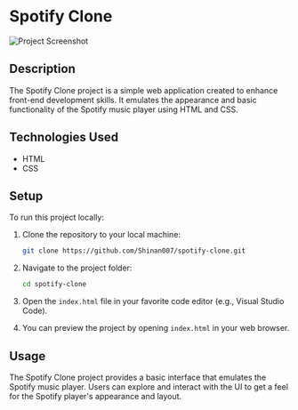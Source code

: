 
# Spotify Clone

![Project Screenshot](assets/screenshot.png)

## Description

The Spotify Clone project is a simple web application created to enhance front-end development skills. It emulates the appearance and basic functionality of the Spotify music player using HTML and CSS.

## Technologies Used

- HTML
- CSS

## Setup

To run this project locally:

1. Clone the repository to your local machine:

   ```bash   
   git clone https://github.com/Shinan007/spotify-clone.git
   ```

2. Navigate to the project folder:

   ```bash
   cd spotify-clone
   ```
3. Open the `index.html` file in your favorite code editor (e.g., Visual Studio Code).

4. You can preview the project by opening `index.html` in your web browser.

## Usage

The Spotify Clone project provides a basic interface that emulates the Spotify music player. Users can explore and interact with the UI to get a feel for the Spotify player's appearance and layout.




